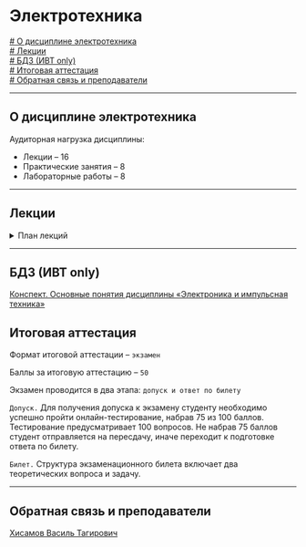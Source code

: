 # Электротехника  





[# О дисциплине электротехника](#о-дисциплине-электротехника)\
[# Лекции](#лекции)\
[# БДЗ (ИВТ only)](#бдз-ивт-only)\
[# Итоговая аттестация](#итоговая-аттестация)\
[# Обратная связь и преподаватели](#обратная-связь-и-преподаватели)

---
## О дисциплине электротехника

Аудиторная нагрузка дисциплины:
*   Лекции – 16
*   Практические занятия – 8
*   Лабораторные работы – 8

---
## Лекции
<details><summary>План лекций</summary>
  
1. ТВЕРДОТЕЛЬНАЯ ЭЛЕКТРОНИКА. P-N ПЕРЕХОД  
   1.1 Твердотельная электроника  
   1.2 Классификация твёрдых тел  
   1.3 Полупроводники  
   1.4 Монокристалл кремния и его выращивание  
   1.4.1 Монокристаллический кремний  
   1.4.2 Метод Чохральского  
   1.5 Зонная теория твёрдого тела  
   1.6 p-n переход  
   1.7 ВАХ p-n перехода  
   1.8 Эквивалентная модель p-n перехода  
   1.9 Переход полупроводник-металл  
   1.10 Свойства p-n перехода  
   ____ 1.10.1 Одностороння проводимость  
   ____ 1.10.2 Зависимость сопротивления от внешних факторов  
   ____ 1.10.3 Зависимость частоты от ёмкости  
   ____ 1.10.4 Дифференциальное сопротивление p-n перехода  
   ____ 1.10.5 Пробой  p-n перехода  
2. ПОЛУПРОВОДНИКОВЫЕ ДИОДЫ  
   2.1 Теоретическая ВАХ идеального диода  
   2.2 Классификация и основные параметры полупроводниковых диодов  
   2.3 Схемы на основе диодов  
   ____ 2.3.1 Полупроводниковые выпрямители  
   ____ 2.3.2 Полупроводниковые стабилизаторы напряжения  
   ________ 2.3.2.1 Параметрический стабилизатор на стабилитроне  
   ________ 2.3.2.2 Параметрический стабилизатор на стабисторе  
   ________ 2.3.2.3 Недостатки простой схемы со стабилитроном  
3. ПОЛУПРОВОДНИКОВЫЕ ТРАНЗИСТОРЫ  
   3.1 Общие сведения о транзисторах  
   ____ 3.1.1 Определение  
   ____ 3.1.2 Дискретный транзистор  
   ____ 3.1.3 Интегральный транзистор  
   ____ 3.1.4 Применение биполярных транзисторов  
   ____ 3.1.5 Применение полевых транзисторов  
   3.2 Классификация транзисторов по основным параметрам  
   ____ 3.2.1 Обзор полупроводниковых материалов  
   ________ 3.2.1.1 Германий (Ge)  
   ________ 3.2.1.2 Кремний (Si)  
   ________ 3.2.1.3 Арсенид галлия (GaAs)  
   ________ 3.2.1.4 Карбид кремния (SiC) и нитрид галлия (GaN)  
   3.3 Классификация транзисторов по структуре  
   ____ 3.3.1 Биполярные транзисторы  
   ________ 3.3.1.1 Определение  
   ________ 3.3.1.2 Назначение и управление  
   ________ 3.3.1.3 Разновидности биполярных транзисторов  
   ________ 3.3.1.4 Диодная модель  
   ________ 3.3.1.5 Модель Эберса - Молла  
   ________ 3.3.1.6 Принцип работы  
   ________ 3.3.1.7 Первичные параметры транзисторов  
   ________ 3.3.1.8 Дифференциальные коэффициенты усиления  
   ________ 3.3.1.9 Вторичные параметры транзисторов  
   ________ 3.3.1.10 Статические характеристики (входные и выходные)  
   ________ 3.3.1.11 Режимы работы  
   ____ 3.3.2 Полевые транзисторы  
   ________ 3.3.2.1 Определение  
   ________ 3.3.2.2 Назначение и управление  
   ________ 3.3.2.3 Структура полевого транзистора  
   ________ 3.3.2.4 Разновидности полевых транзисторов  
   ________ 3.3.2.5 Основные характеристики полевых транзисторов  
4. СХЕМЫ НА БИПОЛЯРНЫХ ТРАНЗИСТОРАХ  
   4.1 Три варианта включения БТ в схему  
   ____ 4.1.1 Схема с общим эмиттером (ОЭ)  
   ____ 4.1.2 Схема с общим эмиттером (ОК)  
   ____ 4.1.3 Схема с общей базой (ОБ)  
   4.2 Типовые схемы установки рабочей точки (РТ)  
   4.3 Схемы стабилизации рабочей точки  
   4.4 Пара Дарлингтона  
   4.5 Пара Шиклаи  
   4.6 Каскодная схема  
   4.7 Дифференциальный каскад  
5. УСИЛИТЕЛИ ПОСТОЯННОГО ТОКА  
   5.1 Ослабление на низких частотах  
   5.2 Особенности усилителей постоянного тока  
   ____ 5.2.1 Схема усилителя  
   ____ 5.2.2 Входной ток смещения  
   ____ 5.2.3 Дрейф  
   5.3 Дифференциальный усилитель  
   ____ 5.3.1 Основная схема  
   ____ 5.3.2 Коэффициент усиления напряжения  
   ____ 5.3.3 Подавление синфазного сигнала и уменьшение Дрейфа  
   ____ 5.3.4 Симметричный выход  
   ____ 5.3.5 Усилитель, управляемый напряжением  
   5.4 Усилители в интегральном исполнении  
   5.5 Генератор стабильного тока и его применение в дифференциальном усилительном каскаде  
6. ОПЕРАЦИОННЫЙ УСИЛИТЕЛЬ  
   6.1 Идеальный операционный усилитель  
   ____ 6.1.1 Идеальный инвертирующий усилитель  
   ____ 6.1.2 Идеальный неинвертирующий усилитель  
   ____ 6.1.3 Сравнение схем инвертирующего и неинвертирующего усилителей  
   6.2 Реальный операционный усилитель  
   ____ 6.2.1 Характеристики реального ОУ «в статике»  
   ____ 6.2.2 Характеристики реального ОУ «в динамике»  
   ____ 6.2.3 Ограничения реального ОУ  
   6.3 Внутренняя структура операционных усилителей  
   6.4 Стандартная схема операционного усилителя  
   6.5 Схемы на ОУ, не требующие пояснений  
7. РЕЖИМЫ РАБОТЫ УСИЛИТЕЛЕЙ  
   9.1 Общие сведения  
   9.2 Режим А  
   9.3 Режим B  
   9.4 Режим AB  
   9.5 Режим D  
   9.6 Выводы по главе (Рубрика «На пальцах»)  
8. СИНТЕЗ ЛОГИЧЕСКИХ ВЕНТИЛЕЙ  
   7.1 КМОП (CMOS)  
   7.2 КМОП вентили  
   ____ 7.2.1 Вентиль НЕ (инвертор, NOT)  
   ____ 7.2.2 Вентиль И-НЕ (NAND) двухвходовый  
   ____ 7.2.2 Вентиль ИЛИ-НЕ (NOR) двухвходовый  
   7.3 Потребляемая мощность КМОП вентилей  
9. ПАМЯТЬ  
   8.1 Оперативное запоминающее устройство  
   ____ 8.1.1 Динамическое ОЗУ  
   ____ 8.1.2 Статическое ОЗУ (SRAM)  
   ____ 8.1.3 Аппаратные ресурсы и задержки в ОЗУ  
   ____ 8.1.4 Бистабильная ячейка  
   ____ 8.1.5 RS-триггер  
   ____ 8.1.6 D-защелка  
   ____ 8.1.7 D-триггер  
   ____ 8.1.8 Ячейка 6Т  
   8.2 Постоянное запоминающее устройство  
   ____ 8.2.1 Не репрограммируемые ПЗУ  
   ________ 8.2.1.1 ПЗУ (ROM)  
   ________ 8.2.1.2 ППЗУ (PROM)  
   ____ 8.2.2 Многократно программируемые  
   ________ 8.2.2.1 СППЗУ (EPROM)  
   ________ 8.2.2.2 ЭСППЗУ (EEPROM)  

</details>

---
## БДЗ (ИВТ only)

[Конспект. Основные понятия дисциплины «Электроника и импульсная техника»](./Bdz/bdz_1/README.md)

## Итоговая аттестация

Формат итоговой аттестации – `экзамен`

Баллы за итоговую аттестацию – `50` 

Экзамен проводится в два этапа: `допуск и ответ по билету`

`Допуск.` Для получения допуска к экзамену студенту необходимо успешно пройти онлайн-тестирование, набрав 75 из 100 баллов. Тестирование предусматривает 100 вопросов. Не набрав 75 баллов студент отправляется на пересдачу, иначе переходит к подготовке ответа по билету.

`Билет.` Структура экзаменационного билета включает два теоретических вопроса и задачу.

---
## Обратная связь и преподаватели

[Хисамов Василь Тагирович](https://t.me/PascalVT)